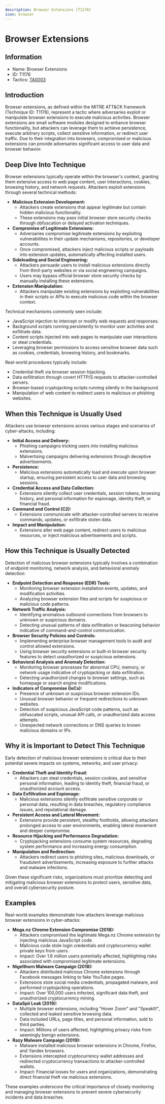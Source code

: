 ```yaml
---
description: Browser Extensions [T1176]
icon: browser
---
```


# Browser Extensions

## Information

* Name: Browser Extensions
* ID: T1176
* Tactics: [TA0003](./)

## Introduction

Browser extensions, as defined within the MITRE ATT\&CK framework (Technique ID: T1176), represent a tactic where adversaries exploit or manipulate browser extensions to execute malicious activities. Browser extensions are small software modules designed to enhance browser functionality, but attackers can leverage them to achieve persistence, execute arbitrary scripts, collect sensitive information, or redirect user traffic. Due to their integration into browsers, compromised or malicious extensions can provide adversaries significant access to user data and browser behavior.

## Deep Dive Into Technique

Browser extensions typically operate within the browser's context, granting them extensive access to web page content, user interactions, cookies, browsing history, and network requests. Attackers exploit extensions through several technical methods:

* **Malicious Extension Development:**
  * Attackers create extensions that appear legitimate but contain hidden malicious functionality.
  * These extensions may pass initial browser store security checks through obfuscation or delayed activation techniques.
* **Compromise of Legitimate Extensions:**
  * Adversaries compromise legitimate extensions by exploiting vulnerabilities in their update mechanisms, repositories, or developer accounts.
  * Once compromised, attackers inject malicious scripts or payloads into extension updates, automatically affecting installed users.
* **Sideloading and Social Engineering:**
  * Attackers persuade users to install malicious extensions directly from third-party websites or via social engineering campaigns.
  * Users may bypass official browser store security checks by manually installing these extensions.
* **Extension Manipulation:**
  * Attackers manipulate existing extensions by exploiting vulnerabilities in their scripts or APIs to execute malicious code within the browser context.

Technical mechanisms commonly seen include:

* JavaScript injection to intercept or modify web requests and responses.
* Background scripts running persistently to monitor user activities and exfiltrate data.
* Content scripts injected into web pages to manipulate user interactions or steal credentials.
* Leveraging browser permissions to access sensitive browser data such as cookies, credentials, browsing history, and bookmarks.

Real-world procedures typically include:

* Credential theft via browser session hijacking.
* Data exfiltration through covert HTTP/S requests to attacker-controlled servers.
* Browser-based cryptojacking scripts running silently in the background.
* Manipulation of web content to redirect users to malicious or phishing websites.

## When this Technique is Usually Used

Attackers use browser extensions across various stages and scenarios of cyber-attacks, including:

* **Initial Access and Delivery:**
  * Phishing campaigns tricking users into installing malicious extensions.
  * Malvertising campaigns delivering extensions through deceptive advertisements.
* **Persistence:**
  * Malicious extensions automatically load and execute upon browser startup, ensuring persistent access to user data and browsing sessions.
* **Credential Access and Data Collection:**
  * Extensions silently collect user credentials, session tokens, browsing history, and personal information for espionage, identity theft, or financial fraud.
* **Command and Control (C2):**
  * Extensions communicate with attacker-controlled servers to receive commands, updates, or exfiltrate stolen data.
* **Impact and Manipulation:**
  * Extensions alter web page content, redirect users to malicious resources, or inject malicious advertisements and scripts.

## How this Technique is Usually Detected

Detection of malicious browser extensions typically involves a combination of endpoint monitoring, network analysis, and behavioral anomaly detection:

* **Endpoint Detection and Response (EDR) Tools:**
  * Monitoring browser extension installation events, updates, and modification activities.
  * Analyzing browser extension files and scripts for suspicious or malicious code patterns.
* **Network Traffic Analysis:**
  * Identifying anomalous outbound connections from browsers to unknown or suspicious domains.
  * Detecting unusual patterns of data exfiltration or beaconing behavior indicative of command-and-control communication.
* **Browser Security Policies and Controls:**
  * Implementing enterprise browser management tools to audit and control allowed extensions.
  * Using browser security extensions or built-in browser security features to detect unauthorized or suspicious extensions.
* **Behavioral Analysis and Anomaly Detection:**
  * Monitoring browser processes for abnormal CPU, memory, or network usage indicative of cryptojacking or data exfiltration.
  * Detecting unauthorized changes to browser settings, such as homepage or search engine modifications.
* **Indicators of Compromise (IoCs):**
  * Presence of unknown or suspicious browser extension IDs.
  * Unusual browser behavior or frequent redirections to unknown websites.
  * Detection of suspicious JavaScript code patterns, such as obfuscated scripts, unusual API calls, or unauthorized data access attempts.
  * Unexpected network connections or DNS queries to known malicious domains or IPs.

## Why it is Important to Detect This Technique

Early detection of malicious browser extensions is critical due to their potential severe impacts on systems, networks, and user privacy:

* **Credential Theft and Identity Fraud:**
  * Attackers can steal credentials, session cookies, and sensitive personal information, leading to identity theft, financial fraud, or unauthorized account access.
* **Data Exfiltration and Espionage:**
  * Malicious extensions silently exfiltrate sensitive corporate or personal data, resulting in data breaches, regulatory compliance issues, and reputational damage.
* **Persistent Access and Lateral Movement:**
  * Extensions provide persistent, stealthy footholds, allowing attackers prolonged access to user environments, enabling lateral movement and deeper compromise.
* **Resource Hijacking and Performance Degradation:**
  * Cryptojacking extensions consume system resources, degrading system performance and increasing energy consumption.
* **Manipulation and Redirection:**
  * Attackers redirect users to phishing sites, malicious downloads, or fraudulent advertisements, increasing exposure to further attacks and malware infections.

Given these significant risks, organizations must prioritize detecting and mitigating malicious browser extensions to protect users, sensitive data, and overall cybersecurity posture.

## Examples

Real-world examples demonstrate how attackers leverage malicious browser extensions in cyber-attacks:

* **Mega.nz Chrome Extension Compromise (2018):**
  * Attackers compromised the legitimate Mega.nz Chrome extension by injecting malicious JavaScript code.
  * Malicious code stole login credentials and cryptocurrency wallet private keys from users.
  * Impact: Over 1.6 million users potentially affected, highlighting risks associated with compromised legitimate extensions.
* **Nigelthorn Malware Campaign (2018):**
  * Attackers distributed malicious Chrome extensions through Facebook messages linking to fake YouTube pages.
  * Extensions stole social media credentials, propagated malware, and performed cryptojacking operations.
  * Impact: Over 100,000 users infected, significant data theft, and unauthorized cryptocurrency mining.
* **DataSpii Leak (2019):**
  * Multiple browser extensions, including "Hover Zoom" and "SpeakIt!", collected and leaked sensitive browsing data.
  * Data included URLs, page titles, and personal information, sold to third parties.
  * Impact: Millions of users affected, highlighting privacy risks from seemingly benign extensions.
* **Razy Malware Campaign (2019):**
  * Malware installed malicious browser extensions in Chrome, Firefox, and Yandex browsers.
  * Extensions intercepted cryptocurrency wallet addresses and redirected cryptocurrency transactions to attacker-controlled wallets.
  * Impact: Financial losses for users and organizations, demonstrating direct financial theft via malicious extensions.

These examples underscore the critical importance of closely monitoring and managing browser extensions to prevent severe cybersecurity incidents and data breaches.
